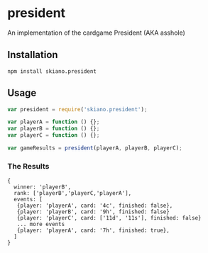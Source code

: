 # president

An implementation of the cardgame President (AKA asshole)

## Installation

```
npm install skiano.president
```

## Usage

```javascript
var president = require('skiano.president');

var playerA = function () {};
var playerB = function () {};
var playerC = function () {};

var gameResults = president(playerA, playerB, playerC);

```

### The Results
```
{
  winner: 'playerB',
  rank: ['playerB','playerC,'playerA'],
  events: [
   {player: 'playerA', card: '4c', finished: false},
   {player: 'playerB', card: '9h', finished: false}
   {player: 'playerC', card: ['11d', '11s'], finished: false}
   ... more events
   {player: 'playerA', card: '7h', finished: true},
  ]
}
```

